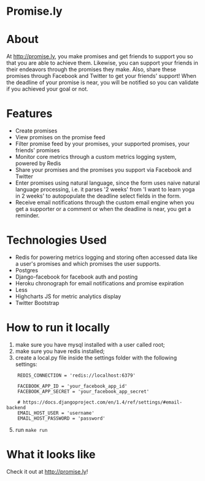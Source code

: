 # Promise.ly

# About

At http://promise.ly, you make promises and get friends to support you so that you are able to achieve them. Likewise, you can support your friends in their endeavors through the promises they make. Also, share these promises through Facebook and Twitter to get your friends' support!
When the deadline of your promise is near, you will be notified so you can validate if you achieved your goal or not.


# Features
* Create promises
* View promises on the promise feed
* Filter promise feed by your promises, your supported promises, your friends' promises
* Monitor core metrics through a custom metrics logging system, powered by Redis
* Share your promises and the promises you support via Facebook and Twitter
* Enter promises using natural language, since the form uses naive natural language processing, i.e. it parses '2 weeks' from 'I want to learn yoga in 2 weeks' to autopopulate the deadline select fields in the form.
* Receive email notifications through the custom email engine when you get a supporter or a comment or when the deadline is near, you get a reminder.

# Technologies Used
* Redis for powering metrics logging and storing often accessed data like a user's promises and which promises the user supports.
* Postgres
* Django-facebook for facebook auth and posting
* Heroku chronograph for email notifications and promise expiration
* Less
* Highcharts JS for metric analytics display
* Twitter Bootstrap

# How to run it locally

1. make sure you have mysql installed with a user called root;
2. make sure you have redis installed;
3. create a local.py file inside the settings folder with the following settings:
```
    REDIS_CONNECTION = 'redis://localhost:6379'

    FACEBOOK_APP_ID = 'your_facebook_app_id'
    FACEBOOK_APP_SECRET = 'your_facebook_app_secret'

    # https://docs.djangoproject.com/en/1.4/ref/settings/#email-backend
    EMAIL_HOST_USER = 'username'
    EMAIL_HOST_PASSWORD = 'password'
```
5. run `make run`

# What it looks like
Check it out at http://promise.ly!